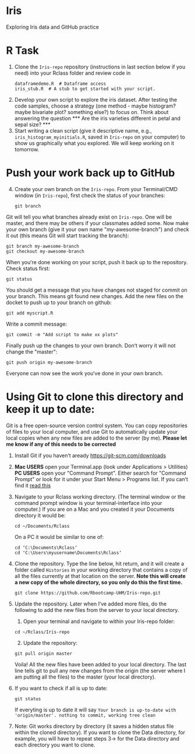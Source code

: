 # Iris
Exploring Iris data and GitHub practice

# R Task 

1. Clone the `Iris-repo` repository (instructions in last section below if you need) into your Rclass folder and review code in
   ```
   dataframedemo.R  # Dataframe access
   iris_stub.R  # A stub to get started with your script.
   ```
2. Develop your own script to explore the iris dataset. After testing the code samples, choose a strategy (one method - maybe histogram? maybe bivariate plot? something else?) to focus on. Think about answering the question *** Are the iris varieties different in petal and sepal size? ***
3. Start writing a clean script (give it descriptive name, e.g., `iris_histogram_myinitials.R`, saved in `Iris-repo` on your computer) to show us graphically what you explored. We will keep working on it tomorrow.

# Push your work back up to GitHub

4. Create your own branch on the `Iris-repo`. From your Terminal/CMD window (in `Iris-repo`), first check the status of your branches:
   ```
   git branch 
   ```
Git will tell you what branches already exist on `Iris-repo`. One will be master, and there may be others if your classmates added some. Now make your own branch (give it your own name "my-awesome-branch") and check it out (this means Git will start tracking the branch):
   ```
   git branch my-awesome-branch
   git checkout my-awesome-branch
   ```

When youʻre done working on your script, push it back up to the repository. Check status first:

   ```
   git status
   ```
You should get a message that you have changes not staged for commit on your branch. This means git found new changes. 
Add the new files on the docket to push up to your branch on github:

   ```
   git add myscript.R    
   ```

Write a commit message:

   ```
   git commit -m "Add script to make xx plots"
   ```
Finally push up the changes to your own branch. Donʻt worry it will not change the "master":
   ```
   git push origin my-awesome-branch
   ```
Everyone can now see the work youʻve done in your own branch.    


# Using Git to clone this directory and keep it up to date:
Git is a free open-source version control system. You can copy repositories of files to your local computer, and use Git to automatically update your local copies when any new files are added to the server (by me). **Please let me know if any of this needs to be corrected**
1. Install Git if you havenʻt aready https://git-scm.com/downloads
2. **Mac USERS** open your Terminal.app (look under Applications > Utilities)  
   **PC USERS** open your "Command Prompt". Either search for "Command Prompt" or look for it under your Start Menu > Programs list. If you canʻt find it [read this](https://www.digitalcitizen.life/7-ways-launch-command-prompt-windows-7-windows-8)
3. Navigate to your Rclass working directory. (The terminal window or the command prompt window is your terminal-interface into your computer.) If you are on a Mac and you created it your Documents directory it would be: 

   ```
   cd ~/Documents/Rclass
   ```

   On a PC it would be similar to one of:

   ```
   cd ʻC:\Documents\Rclassʻ
   cd ʻC:\Users\myusername\Documents\Rclassʻ
   ```

4. Clone the repository. Type the line below, hit return, and it will create a folder called `Histories` in your working directory that contains a copy of all the files currently at that location on the server. **Note this will create a new copy of the whole directory, so you only do this the first time.** 

    ```
    git clone https://github.com/Rbootcamp-UHM/Iris-repo.git
    ```
 
5. Update the repository. Later when Iʻve added more files, do the following to add the new files from the server to your local directory.   
      1. Open your terminal and navigate to within your Iris-repo folder:

      ```
      cd ~/Rclass/Iris-repo
      ```
      2. Update the repository:

      ```
      git pull origin master
      ```
   Voila! All the new files have been added to your local directory. The last line tells git to pull any new changes from the origin (the server where I am putting all the files) to the master (your local directory). 

6. If you want to check if all is up to date:

   ```
   git status
   ```
   
   If everyting is up to date it will say `Your branch is up-to-date with 'origin/master'. nothing to commit, working tree clean`

7. Note: Git works directory by directory (it saves a hidden status file within the cloned directory).  If you want to clone the Data directory, for example, you will have to repeat steps 3-> for the Data directory and each directory you want to clone. 

